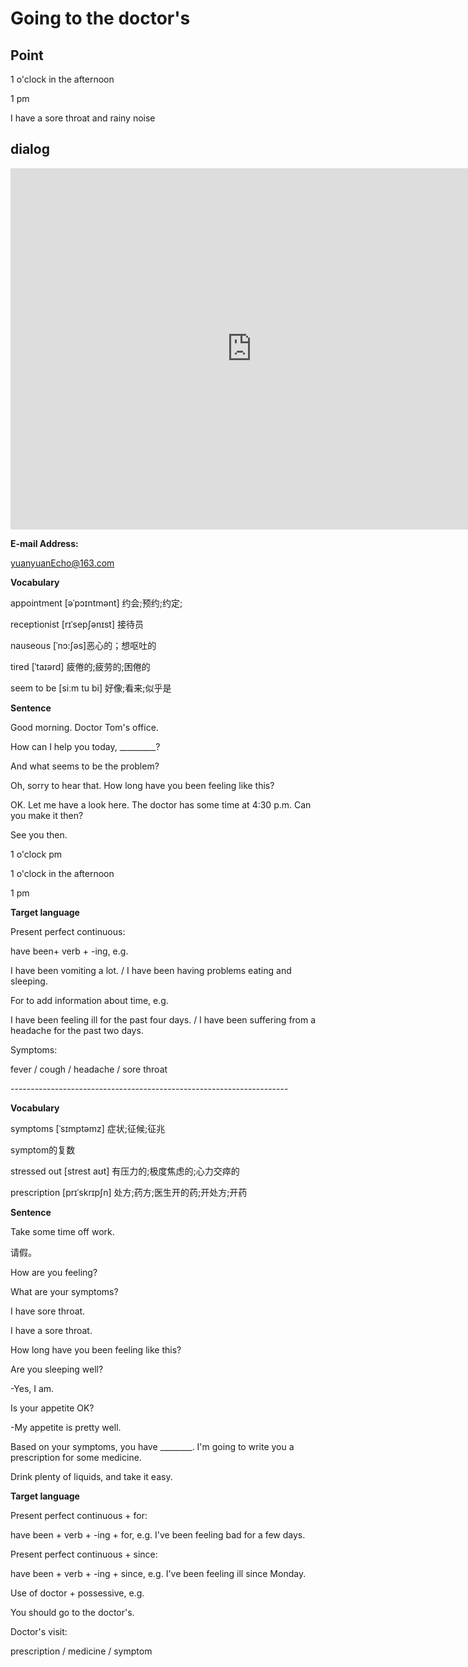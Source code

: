 # Going to the doctor's

## Point

1 o'clock in the afternoon

1 pm

I have a sore throat and rainy noise



## dialog

<iframe name="easyXDM_default2309_provider" id="easyXDM_default2309_provider" src="https://cns.ef-cdn.com/Juno/EvcContent/15/06/4/Going_to_the_doctors/index.html?api_v=0.0.13&amp;accessKey=8b41f1bd-184b-4c79-be81-9e7951ca8dd5&amp;attendanceToken=fbecb8ae-3c90-4b0d-bc94-07d9dfc982e5&amp;xdm_e=https%3A%2F%2Fevc.ef.com.cn&amp;xdm_c=default2309&amp;xdm_p=1" frameborder="0" style="box-sizing: border-box; width: 770.656px; height: 578px;"></iframe>

**E-mail Address:**

yuanyuanEcho@163.com

 

**Vocabulary**

appointment [əˈpɔɪntmənt] 约会;预约;约定;

receptionist [rɪˈsepʃənɪst] 接待员

﻿nauseous [ˈnɔ:ʃəs]恶心的；想呕吐的 

tired [ˈtaɪərd] 疲倦的;疲劳的;困倦的

seem to be  [siːm tu bi] 好像;看来;似乎是



**Sentence**

Good morning. Doctor Tom's office. 

How can I help you today, _________? 

And what seems to be the problem?

Oh, sorry to hear that. How long have you been feeling like this? 

OK. Let me have a look here. The doctor has some time at 4:30 p.m. Can you make it then? 

See you then. 



1 o'clock pm

1 o'clock in the afternoon

1 pm



**Target language**

Present perfect continuous: 

have been+ verb + -ing, e.g. 

I have been vomiting a lot. / I have been having problems eating and sleeping.

For to add information about time, e.g. 

I have been feeling ill for the past four days. / I have been suffering from a headache for the past two days.

Symptoms: 

fever / cough / headache / sore throat



\---------------------------------------------------------------------

**Vocabulary**

symptoms [ˈsɪmptəmz] 症状;征候;征兆

symptom的复数

stressed out [strest aʊt] 有压力的;极度焦虑的;心力交瘁的

prescription [prɪˈskrɪpʃn] 处方;药方;医生开的药;开处方;开药 



**Sentence**

Take some time off work.

请假。



How are you feeling?

What are your symptoms? 

I have sore throat.

I have a sore throat.

How long have you been feeling like this?

Are you sleeping well?

-Yes, I am.

Is your appetite OK?

-My appetite is pretty well.



Based on your symptoms, you have ________. I'm going to write you a prescription for some medicine. 

Drink plenty of liquids, and take it easy.



**Target language**

Present perfect continuous + for: 

have been + verb + -ing + for, e.g. I've been feeling bad for a few days.

Present perfect continuous + since: 

have been + verb + -ing + since, e.g. I've been feeling ill since Monday.

Use of doctor + possessive, e.g. 

You should go to the doctor's.

Doctor's visit: 

prescription / medicine / symptom
